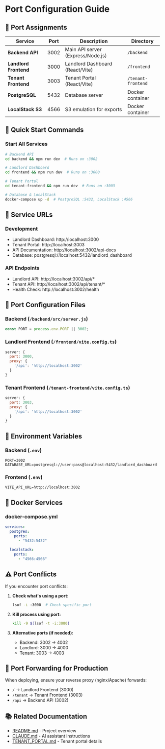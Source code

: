 # Port Configuration Guide

## 🔌 Port Assignments

| Service | Port | Description | Directory |
|---------|------|-------------|-----------|
| **Backend API** | 3002 | Main API server (Express/Node.js) | `/backend` |
| **Landlord Frontend** | 3000 | Landlord Dashboard (React/Vite) | `/frontend` |
| **Tenant Frontend** | 3003 | Tenant Portal (React/Vite) | `/tenant-frontend` |
| **PostgreSQL** | 5432 | Database server | Docker container |
| **LocalStack S3** | 4566 | S3 emulation for exports | Docker container |

## 🚀 Quick Start Commands

### Start All Services
```bash
# Backend API
cd backend && npm run dev  # Runs on :3002

# Landlord Dashboard
cd frontend && npm run dev  # Runs on :3000

# Tenant Portal
cd tenant-frontend && npm run dev  # Runs on :3003

# Database & LocalStack
docker-compose up -d  # PostgreSQL :5432, LocalStack :4566
```

## 🔗 Service URLs

### Development
- Landlord Dashboard: http://localhost:3000
- Tenant Portal: http://localhost:3003
- API Documentation: http://localhost:3002/api-docs
- Database: postgresql://localhost:5432/landlord_dashboard

### API Endpoints
- Landlord API: http://localhost:3002/api/*
- Tenant API: http://localhost:3002/api/tenant/*
- Health Check: http://localhost:3002/health

## 🔧 Port Configuration Files

### Backend (`/backend/src/server.js`)
```javascript
const PORT = process.env.PORT || 3002;
```

### Landlord Frontend (`/frontend/vite.config.ts`)
```javascript
server: {
  port: 3000,
  proxy: {
    '/api': 'http://localhost:3002'
  }
}
```

### Tenant Frontend (`/tenant-frontend/vite.config.ts`)
```javascript
server: {
  port: 3003,
  proxy: {
    '/api': 'http://localhost:3002'
  }
}
```

## 📝 Environment Variables

### Backend (`.env`)
```env
PORT=3002
DATABASE_URL=postgresql://user:pass@localhost:5432/landlord_dashboard
```

### Frontend (`.env`)
```env
VITE_API_URL=http://localhost:3002
```

## 🐳 Docker Services

### docker-compose.yml
```yaml
services:
  postgres:
    ports:
      - "5432:5432"
  
  localstack:
    ports:
      - "4566:4566"
```

## ⚠️ Port Conflicts

If you encounter port conflicts:

1. **Check what's using a port:**
   ```bash
   lsof -i :3000  # Check specific port
   ```

2. **Kill process using port:**
   ```bash
   kill -9 $(lsof -t -i:3000)
   ```

3. **Alternative ports (if needed):**
   - Backend: 3002 → 4002
   - Landlord: 3000 → 4000
   - Tenant: 3003 → 4003

## 🔄 Port Forwarding for Production

When deploying, ensure your reverse proxy (nginx/Apache) forwards:
- `/` → Landlord Frontend (3000)
- `/tenant` → Tenant Frontend (3003)
- `/api` → Backend API (3002)

## 📚 Related Documentation
- [README.md](./README.md) - Project overview
- [CLAUDE.md](./CLAUDE.md) - AI assistant instructions
- [TENANT_PORTAL.md](./TENANT_PORTAL.md) - Tenant portal details